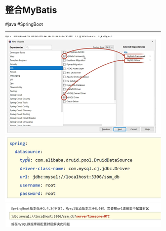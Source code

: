 
# 整合MyBatis
#java #SpringBoot 

---
![Pasted image 20220915194420](../../../attachments/Pasted%20image%2020220915194420.png)
![Pasted image 20220915194431](../../../attachments/Pasted%20image%2020220915194431.png)
![Pasted image 20220915194439](../../../attachments/Pasted%20image%2020220915194439.png)